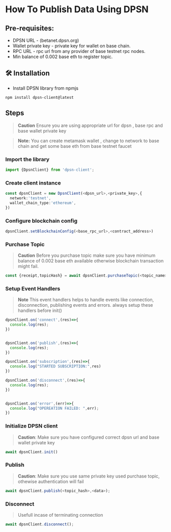 # How To Publish Data Using DPSN

## Pre-requisites:
- DPSN URL - (betanet.dpsn.org)
- Wallet private key - private key for wallet on base chain.
- RPC URL - rpc url from any provider of base testnet rpc nodes.
- Min balance of 0.002 base eth to register topic.

## 🛠️ Installation

- Install DPSN library from npmjs
```shell
npm install dpsn-client@latest
```
 
## Steps

> **Caution** Ensure you are using appropriate url for dpsn , base rpc and base wallet private key

> **Note:** You can create metamask wallet , change to network to base chain and get some base eth from base testnet faucet

### Import the library
```ts
import {DpsnClient} from 'dpsn-client';
```

### Create client instance
```ts
const dpsnClient = new DpsnClient(<dpsn_url>,<private_key>,{
  network:'testnet',
  wallet_chain_type:'ethereum',
})
```

### Configure blockchain config
```ts
dpsnClient.setBlockchainConfig(<base_rpc_url>,<contract_address>)
```

### Purchase Topic
> **Caution** Before you purchase topic make sure you have minimum balance of 0.002 base eth available otherwise blockchain transaction might fail.

```ts
const {receipt,topicHash} = await dpsnClient.purchaseTopic(<topic_name>);
```

### Setup Event Handlers
> **Note** This event handlers helps to handle events like connection, disconnection, publishing events and errors. always setup these handlers before init()
```ts
dpsnClient.on('connect',(res)=>{
  console.log(res);
})


dpsnClient.on('publish',(res)=>{
  console.log(res);
})

dpsnClient.on('subscription',(res)=>{
  console.log("STARTED SUBSCRIPTION:",res)
})

dpsnClient.on('disconnect',(res)=>{
  console.log(res);
})


dpsnClient.on('error',(err)=>{
  console.log("OPEREATION FAILED: ",err);
})

```

### Initialize DPSN client
> **Caution**: Make sure you have configured correct dpsn url and base wallet private key 

```ts
await dpsnClient.init()
```

### Publish
> **Caution**: Make sure you use same private key used purchase topic, othewise authentication will fail

```ts
await dpsnClient.publish(<topic_hash>,<data>);
```

### Disconnect
> Usefull incase of terminating connection
```ts
await dpsnClient.disconnect();
```
